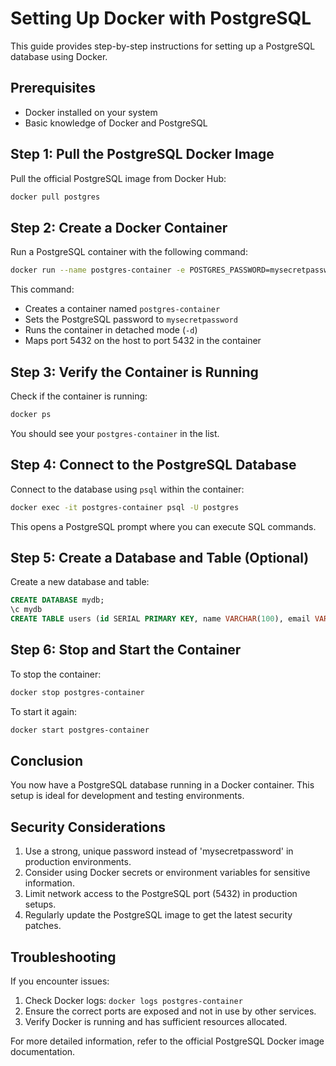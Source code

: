# Setting Up Docker with PostgreSQL #

This guide provides step-by-step instructions for setting up a PostgreSQL database using Docker.

## Prerequisites ##

- Docker installed on your system
- Basic knowledge of Docker and PostgreSQL

## Step 1: Pull the PostgreSQL Docker Image ##

Pull the official PostgreSQL image from Docker Hub:

```bash
docker pull postgres
```

## Step 2: Create a Docker Container ##

Run a PostgreSQL container with the following command:

```bash
docker run --name postgres-container -e POSTGRES_PASSWORD=mysecretpassword -d -p 5432:5432 postgres
```

This command:

- Creates a container named `postgres-container`
- Sets the PostgreSQL password to `mysecretpassword`
- Runs the container in detached mode (`-d`)
- Maps port 5432 on the host to port 5432 in the container

## Step 3: Verify the Container is Running ##

Check if the container is running:

```bash
docker ps
```

You should see your `postgres-container` in the list.

## Step 4: Connect to the PostgreSQL Database ##

Connect to the database using `psql` within the container:

```bash
docker exec -it postgres-container psql -U postgres
```

This opens a PostgreSQL prompt where you can execute SQL commands.

## Step 5: Create a Database and Table (Optional) ##

Create a new database and table:

```sql
CREATE DATABASE mydb;
\c mydb
CREATE TABLE users (id SERIAL PRIMARY KEY, name VARCHAR(100), email VARCHAR(100));
```

## Step 6: Stop and Start the Container ##

To stop the container:

```bash
docker stop postgres-container
```

To start it again:

```bash
docker start postgres-container
```

## Conclusion ##

You now have a PostgreSQL database running in a Docker container. This setup is ideal for development and testing environments.

## Security Considerations ##

1. Use a strong, unique password instead of 'mysecretpassword' in production environments.
2. Consider using Docker secrets or environment variables for sensitive information.
3. Limit network access to the PostgreSQL port (5432) in production setups.
4. Regularly update the PostgreSQL image to get the latest security patches.

## Troubleshooting ##

If you encounter issues:

1. Check Docker logs: `docker logs postgres-container`
2. Ensure the correct ports are exposed and not in use by other services.
3. Verify Docker is running and has sufficient resources allocated.

For more detailed information, refer to the official PostgreSQL Docker image documentation.

